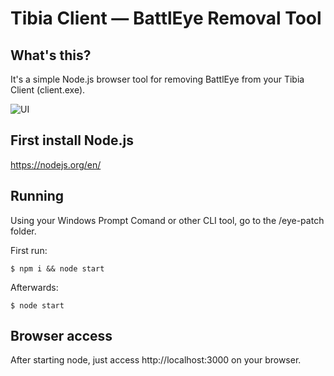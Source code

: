 # Tibia Client — BattlEye Removal Tool

## What's this?
It's a simple Node.js browser tool for removing BattlEye from your Tibia Client (client.exe).

![UI](https://i.ibb.co/Fqw4j3z/ui-image.png)

## First install Node.js 
<https://nodejs.org/en/>

## Running
Using your Windows Prompt Comand or other CLI tool, go to the /eye-patch folder.

First run:
```
$ npm i && node start
```

Afterwards:
```
$ node start
```

## Browser access
After starting node, just access http://localhost:3000 on your browser.


